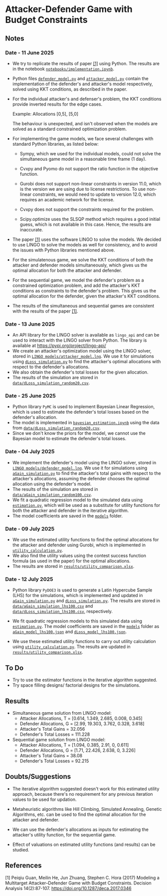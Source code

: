 # Attacker-Defender Game with Budget Constraints

## Notes

### Date - 11 June 2025

- We try to replicate the results of paper [[1]](#1) using Python. The results are in the notebook [`notebooks/implementation.ipynb`](notebooks/implementation.ipynb).

- Python files [`defender_model.py`](defender_model.py) and [`attacker_model.py`](attacker_model.py) contain the implementation of the defender's and attacker's model respectively, solved using KKT conditions, as described in the paper.

- For the individual attacker's and defenser's problem, the KKT conditions provide inverted results for the edge cases.

    Example: Allocations [0,5], [5,0]

    The behaviour is unexpected, and isn't observed when the models are solved as a standard constrained optimization problem.

- For implementing the game models, we face several challenges with standard Python libraries, as listed below:

  - Sympy, which we used for the individual models, could not solve the simultaneous game model in a reasonable time frame (1 day).

  - Cvxpy and Pyomo do not support the ratio function in the objective function.

  - Gurobi does not support non-linear constraints in version 11.0, which is the version we are using due to license restrictions. To use non-linear constraints, we would need to update to version 12.0, which requires an academic network for the license.

  - Cvxpy does not support the constraints required for the problem.

  - Scipy.optimize uses the SLSQP method which requires a good initial guess, which is not available in this case. Hence, the results are inaccurate.

- The paper [[1]](#1) uses the software LINGO to solve the models.
  We decided to use LINGO to solve the models as well for consistency, and to avoid the issues with Python libraries mentioned above.

- For the simulatenous game, we solve the KKT conditions of both the attacker and defender models simultaneously, which gives us the optimal allocation for both the attacker and defender.

- For the sequential game, we model the defender's problem as a constrained optimization problem, and add the attacker's KKT conditions as constraints to the defender's problem. This gives us the optimal allocation for the defender, given the attacker's KKT conditions.

- The results of the simultaneous and sequential games are consistent with the results of the paper [[1]](#1).

### Date - 13 June 2025

- An API library for the LINGO solver is available as `lingo_api` and can be used to interact with the LINGO solver from Python. The library is available at <https://pypi.org/project/lingo-api/>
- We create an attacker's optimization model using the LINGO solver, stored in [`LINGO models/attacker_model.lng`](LINGO%20models/attacker_model.lng). We use it for simulations using [`dLoss_simulation.py`](dLoss_simulation.py) to find the attacker's optimal allocations with respect to the defender's allocations.
- We also obtain the defender's total losses for the given allocation.
- The results of the simulation are stored in [`data/dLoss_simulation_random20.csv`](data/dLoss_simulation_random20.csv).

### Date - 25 June 2025

- Python library `PyMC` is used to implement Bayesian Linear Regression, which is used to estimate the defender's total losses based on the defender's allocation.
- The model is implemented in [`bayesian_estimation.ipynb`](bayesian_estimation.ipynb) using the data from [`data/dLoss_simulation_random20.csv`](data/dLoss_simulation_random20.csv).
- Since we don't know the priors for the model, we cannot use the Bayesian model to estimate the defender's total losses.

### Date - 04 July 2025

- We implement the defender's model using the LINGO solver, stored in [`LINGO models/defender_model.lng`](LINGO%20models/defender_model.lng). We use it for simulations using [`aGain_simulation.py`](aGain_simulation.py) to find the attacker's total gains with respect to the attacker's allocations, assuming the defender chooses the optimal allocation using the defender's model.
- The results of the simulation are stored in [`data/aGain_simulation_random100.csv`](data/aGain_simulation_random100.csv).
- We fit a quadratic regression model to the simulated data using [`estimation.py`](estimation.py), which will be used as a substitute for utility functions for both the attacker and defender in the iterative algorithm.
- The model coefficients are saved in the [`models`](models) folder.

### Date - 09 July 2025

- We use the estimated utility functions to find the optimal allocations for the attacker and defender using Gurobi, which is implemented in [`utility_calculation.py`](utility_calculation.py).
- We also find the utility values using the contest success function formula (as used in the paper) for the optimal allocations.
- The results are stored in [`results/utility_comparison.xlsx`](results/utility_comparison.xlsx).

### Date - 12 July 2025

- Python library `PyDOE3` is used to generate a Latin Hypercube Sample (LHS) for the simulations, which is implemented and updated in [`aGain_simulation.py`](aGain_simulation.py) and [`dLoss_simulation.py`](dLoss_simulation.py). The results are stored in [`data/aGain_simulation_lhs100.csv`](data/aGain_simulation_lhs100.csv) and [`data/dLoss_simulation_lhs100.csv`](data/dLoss_simulation_lhs100.csv), respectively.

- We fit quadratic regression models to this simulated data using [`estimation.py`](estimation.py). The model coefficients are saved in the [`models`](models) folder as [`aGain_model_lhs100.json`](models/aGain_model_lhs100.json) and [`dLoss_model_lhs100.json`](models/dLoss_model_lhs100.json).

- We use these estimated utility functions to carry out utility calculation using [`utility_calculation.py`](utility_calculation.py). The results are updated in [`results/utility_comparison.xlsx`](results/utility_comparison.xlsx).

## To Do

- Try to use the estimator functions in the iterative algorithm suggested.
- Try space filling designs/ factorial designs for the simulations.

## Results

- Simultaneous game solution from LINGO model:
  - Attacker Allocations, T = [0.614, 1.349, 2.685, 0.008, 0.345]
  - Defender Allocations, G = [2.99, 19.303, 3.762, 0.328, 3.618]
  - Attacker's Total Gains = 32.056
  - Defender's Total Losses = 111.228
- Sequential game solution from LINGO model:
  - Attacker Allocations, T = [1.094, 0.385, 2.91, 0, 0.611]
  - Defender Allocations, G = [1.71, 22.426, 2.638, 0, 3.226]
  - Attacker's Total Gains = 38.08
  - Defender's Total Losses = 92.215

## Doubts/Suggestions

- The iterative algorithm suggested doesn't work for this estimated utility approach, because there's no requirement for any previous iteration values to be used for updation.

- Metaheuristic algorithms like Hill Climbing, Simulated Annealing, Genetic Algorithms, etc. can be used to find the optimal allocation for the attacker and defender.

- We can use the defender's allocations as inputs for estimating the attacker's utility function, for the sequential game.

- Effect of valuations on estimated utility functions (and results) can be studied.

## References

<a id="1">[1]</a>
Peiqiu Guan, Meilin He, Jun Zhuang, Stephen C. Hora (2017) Modeling a Multitarget Attacker–Defender Game with Budget Constraints. Decision Analysis 14(2):87-107. <https://doi.org/10.1287/deca.2017.0346>
